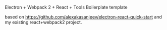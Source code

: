 Electron + Webpack 2 + React + Tools Boilerplate template

based on https://github.com/alexakasanjeev/electron-react-quick-start and my existing react+webpack2 project.
